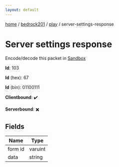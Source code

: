 ```yaml
---
layout: default
---
```


[home](/)  /  [bedrock201](/protocol/bedrock201)  /  [play](/protocol/bedrock201/play)  /  server-settings-response

# Server settings response

Encode/decode this packet in [Sandbox](../../../sandbox/bedrock201#play.server_settings_response)

**Id**: 103

**Id** (hex): 67

**Id** (bin): 01100111

**Clientbound**: ✔️

**Serverbound**: ✖️

## Fields

Name | Type
---|---
form id | varuint
data | string
